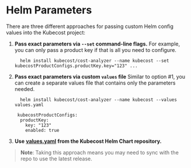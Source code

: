 # Helm Parameters

There are three different approaches for passing custom Helm config values into the Kubecost project:

1.  **Pass exact parameters via `--set` command-line flags.** For example, you can only pass a product key if that is all you need to configure.

    ```
      helm install kubecost/cost-analyzer --name kubecost --set kubecostProductConfigs.productKey.key="123" ...
    ```
2.  **Pass exact parameters via custom `values` file** Similar to option #1, you can create a separate values file that contains only the parameters needed.

    ```
      helm install kubecost/cost-analyzer --name kubecost --values values.yaml
    ```

    ```
     kubecostProductConfigs:
      productKey: 
        key: "123"
        enabled: true
    ```
3. **Use** [**values.yaml**](https://github.com/kubecost/cost-analyzer-helm-chart/blob/master/cost-analyzer/values.yaml) **from the Kubecost Helm Chart repository.**

> **Note**: Taking this approach means you may need to sync with the repo to use the latest release.
